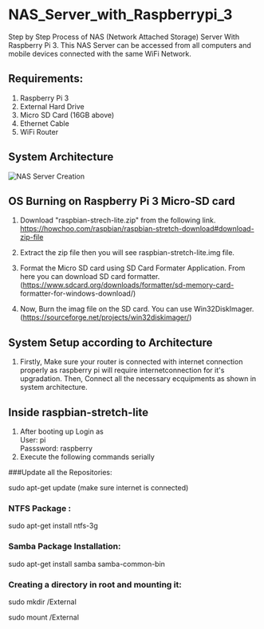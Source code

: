 # NAS_Server_with_Raspberrypi_3
Step by Step Process of NAS (Network Attached Storage) Server With Raspberry Pi 3.
This NAS Server can be accessed from all computers and mobile devices connected with the same WiFi Network.

## Requirements:
1. Raspberry Pi 3
2. External Hard Drive
3. Micro SD Card (16GB above)
4. Ethernet Cable
5. WiFi Router

## System Architecture
![NAS Server Creation](https://user-images.githubusercontent.com/28311232/236661027-b13baeed-c699-426f-836e-fbfa2fd419f7.png)


## OS Burning on Raspberry Pi 3 Micro-SD card

1.   Download "raspbian-strech-lite.zip" from the following link.   
     https://howchoo.com/raspbian/raspbian-stretch-download#download-zip-file
     
2.   Extract the zip file then you will see  raspbian-stretch-lite.img  file.

3.   Format the Micro SD card using SD Card Formater Application. From here you can download SD card formatter.
     (https://www.sdcard.org/downloads/formatter/sd-memory-card-  formatter-for-windows-download/)
     
4.   Now, Burn the imag file on the SD card. You can use Win32DiskImager. (https://sourceforge.net/projects/win32diskimager/)


## System Setup according to Architecture

1.  Firstly, Make sure your router is connected with internet connection properly as raspberry pi will require internetconnection for it's upgradation. 
    Then, Connect all the necessary ecquipments as shown in system architecture.
    

##  Inside raspbian-stretch-lite 

1. After booting up Login  as  
     User:  pi  
     Passsword: raspberry
2. Execute the following commands serially 

###Update all the Repositories:

sudo apt-get update   (make sure internet is connected)

### NTFS Package :

sudo apt-get install ntfs-3g

### Samba Package Installation:
sudo apt-get install samba samba-common-bin

### Creating a directory in root and mounting it:

sudo mkdir /External

sudo mount /External
 
 
     

